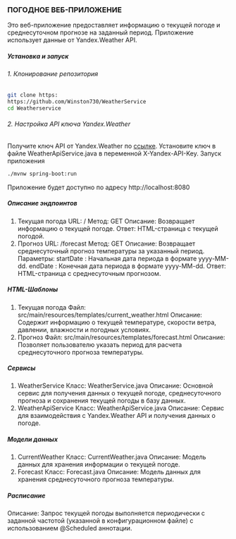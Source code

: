 ### ПОГОДНОЕ ВЕБ-ПРИЛОЖЕНИЕ
Это веб-приложение предоставляет информацию о текущей погоде и среднесуточном прогнозе на заданный период. Приложение использует данные от Yandex.Weather API.

##### Установка и запуск
###### 1. Клонирование репозитория

```bash
git clone https:
https://github.com/Winston730/WeatherService
cd Weatherservice
```
    
###### 2. Настройка API ключа Yandex.Weather

Получите ключ API от Yandex.Weather по [ссылке](https://yandex.ru/dev/weather/ "ссылке").
Установите ключ в файле WeatherApiService.java в переменной X-Yandex-API-Key.
Запуск приложения

```bash
./mvnw spring-boot:run
```
Приложение будет доступно по адресу http://localhost:8080

##### Описание эндпоинтов

1. Текущая погода
URL: /
Метод: GET
Описание: Возвращает информацию о текущей погоде.
Ответ: HTML-страница с текущей погодой.
2. Прогноз
URL: /forecast
Метод: GET
Описание: Возвращает среднесуточный прогноз температуры за указанный период.
Параметры:
startDate : Начальная дата периода в формате yyyy-MM-dd.
endDate : Конечная дата периода в формате yyyy-MM-dd.
Ответ: HTML-страница с среднесуточным прогнозом.

##### HTML-Шаблоны

1. Текущая погода
Файл: src/main/resources/templates/current_weather.html
Описание: Содержит информацию о текущей температуре, скорости ветра, давлении, влажности и погодных условиях.
2. Прогноз
Файл: src/main/resources/templates/forecast.html
Описание: Позволяет пользователю указать период для расчета среднесуточного прогноза температуры.

##### Сервисы

1. WeatherService
Класс: WeatherService.java
Описание: Основной сервис для получения данных о текущей погоде, среднесуточного прогноза и сохранения текущей погоды в базу данных.
2. WeatherApiService
Класс: WeatherApiService.java
Описание: Сервис для взаимодействия с Yandex.Weather API и получения данных о погоде.

##### Модели данных

1. CurrentWeather
Класс: CurrentWeather.java
Описание: Модель данных для хранения информации о текущей погоде.
2. Forecast
Класс: Forecast.java
Описание: Модель данных для хранения среднесуточного прогноза температуры.

##### Расписание
Описание: Запрос текущей погоды выполняется периодически с заданной частотой (указанной в конфигурационном файле) с использованием @Scheduled аннотации.
